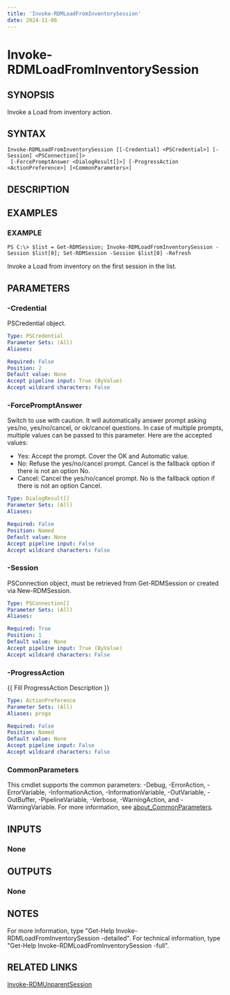 ```yaml
---
title: 'Invoke-RDMLoadFromInventorySession'
date: 2024-11-06
---
```



# Invoke-RDMLoadFromInventorySession

## SYNOPSIS
Invoke a Load from inventory action.

## SYNTAX

```
Invoke-RDMLoadFromInventorySession [[-Credential] <PSCredential>] [-Session] <PSConnection[]>
 [-ForcePromptAnswer <DialogResult[]>] [-ProgressAction <ActionPreference>] [<CommonParameters>]
```

## DESCRIPTION
## EXAMPLES

### EXAMPLE
```
PS C:\> $list = Get-RDMSession; Invoke-RDMLoadFromInventorySession -Session $list[0]; Set-RDMSession -Session $list[0] -Refresh
```

Invoke a Load from inventory on the first session in the list.

## PARAMETERS

### -Credential
PSCredential object.

```yaml
Type: PSCredential
Parameter Sets: (All)
Aliases:

Required: False
Position: 2
Default value: None
Accept pipeline input: True (ByValue)
Accept wildcard characters: False
```

### -ForcePromptAnswer
Switch to use with caution.
It will automatically answer prompt asking yes/no, yes/no/cancel, or ok/cancel questions.
In case of multiple prompts, multiple values can be passed to this parameter.
Here are the accepted values:
- Yes: Accept the prompt.
Cover the OK and Automatic value.
- No: Refuse the yes/no/cancel prompt.
Cancel is the fallback option if there is not an option No.
- Cancel: Cancel the yes/no/cancel prompt.
No is the fallback option if there is not an option Cancel.

```yaml
Type: DialogResult[]
Parameter Sets: (All)
Aliases:

Required: False
Position: Named
Default value: None
Accept pipeline input: False
Accept wildcard characters: False
```

### -Session
PSConnection object, must be retrieved from Get-RDMSession or created via New-RDMSession.

```yaml
Type: PSConnection[]
Parameter Sets: (All)
Aliases:

Required: True
Position: 1
Default value: None
Accept pipeline input: True (ByValue)
Accept wildcard characters: False
```

### -ProgressAction
{{ Fill ProgressAction Description }}

```yaml
Type: ActionPreference
Parameter Sets: (All)
Aliases: proga

Required: False
Position: Named
Default value: None
Accept pipeline input: False
Accept wildcard characters: False
```

### CommonParameters
This cmdlet supports the common parameters: -Debug, -ErrorAction, -ErrorVariable, -InformationAction, -InformationVariable, -OutVariable, -OutBuffer, -PipelineVariable, -Verbose, -WarningAction, and -WarningVariable. For more information, see [about_CommonParameters](http://go.microsoft.com/fwlink/?LinkID=113216).

## INPUTS

### None
## OUTPUTS

### None
## NOTES
For more information, type "Get-Help Invoke-RDMLoadFromInventorySession -detailed".
For technical information, type "Get-Help Invoke-RDMLoadFromInventorySession -full".

## RELATED LINKS

[Invoke-RDMUnparentSession](http://127.0.0.1:1111/docs/Invoke-RDMUnparentSession/)

